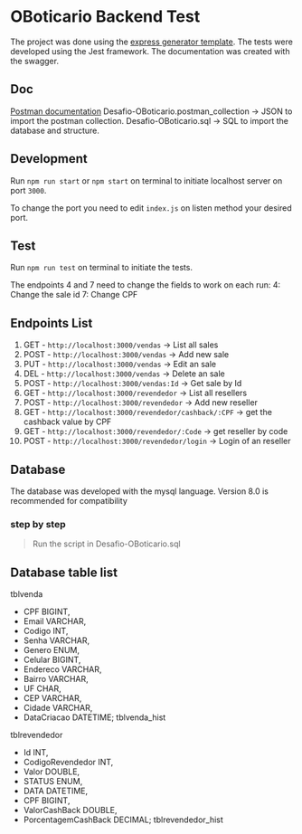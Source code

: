 # OBoticario Backend Test

The project was done using the [express generator template](https://expressjs.com/pt-br/starter/generator.html). The tests were developed using the Jest framework. The documentation was created with the swagger.

## Doc
[Postman documentation](https://documenter.getpostman.com/view/8414349/TzJrDf1B)
Desafio-OBoticario.postman_collection -> JSON to import the postman collection.
Desafio-OBoticario.sql -> SQL to import the database and structure.

## Development

Run `npm run start` or `npm start` on terminal to initiate localhost server on port `3000`.

To change the port you need to edit `index.js` on listen method your desired port.

## Test

Run `npm run test` on terminal to initiate the tests.

The endpoints 4 and 7 need to change the fields to work on each run:
4: Change the sale id 
7: Change CPF

## Endpoints List

1. GET - `http://localhost:3000/vendas` -> List all sales
2. POST - `http://localhost:3000/vendas` -> Add new sale
3. PUT - `http://localhost:3000/vendas` -> Edit an sale
4. DEL - `http://localhost:3000/vendas` -> Delete an sale
5. POST - `http://localhost:3000/vendas:Id` -> Get sale by Id
6. GET - `http://localhost:3000/revendedor` -> List all resellers
7. POST - `http://localhost:3000/revendedor` -> Add new reseller
8. GET - `http://localhost:3000/revendedor/cashback/:CPF` -> get the cashback value by CPF
9. GET - `http://localhost:3000/revendedor/:Code` -> get reseller by code
10. POST - `http://localhost:3000/revendedor/login` -> Login of an reseller


## Database

The database was developed with the mysql language. Version 8.0 is recommended for compatibility

### step by step

>Run the script in Desafio-OBoticario.sql

## Database table list

tblvenda
- CPF BIGINT,
- Email VARCHAR,
- Codigo INT, 
- Senha VARCHAR, 
- Genero ENUM, 
- Celular BIGINT, 
- Endereco VARCHAR, 
- Bairro VARCHAR, 
- UF CHAR, 
- CEP VARCHAR, 
- Cidade VARCHAR, 
- DataCriacao DATETIME;
tblvenda_hist

tblrevendedor
- Id INT, 
- CodigoRevendedor INT, 
- Valor DOUBLE, 
- STATUS ENUM, 
- DATA DATETIME, 
- CPF BIGINT, 
- ValorCashBack DOUBLE, 
- PorcentagemCashBack DECIMAL;
tblrevendedor_hist

